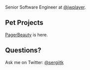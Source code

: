 Senior Software Engineer at [@jwplayer](https://github.com/jwplayer).

## Pet Projects 
[PagerBeauty](http://work.sergii.org/pagerbeauty/) is here. 

## Questions?
Ask me on Twitter: [@sergiitk](https://twitter.com/sergiitk)
